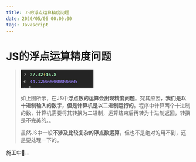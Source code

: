 ```yaml
---
title: JS的浮点运算精度问题
date: 2020/05/06 00:00:00
tags: Javascript
---
```


# JS的浮点运算精度问题

<ClientOnly>
  <display-bar :displayData="$frontmatter"></display-bar>
</ClientOnly>

>  ![float-operation-01](/images/frontend/js/js-float-operation-01.jpg)
>
> 如上图所示，在JS中**浮点数的运算会出现精度问题**。究其原因，**我们是以十进制输入的数字，但是计算机是以二进制运行的**。程序中计算两个十进制的数，计算机需要将其转换为二进制，运算结束后再转为十进制返回，转换是不完美的。。
>
> 虽然JS中一般**不涉及比较复杂的浮点数运算**，但也不是绝对的用不到，还是要处理一下的。

施工中🚧...

